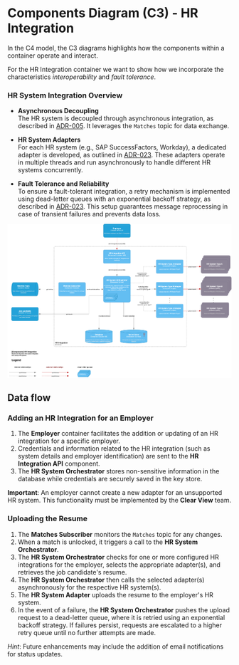 # Components Diagram (C3) - HR Integration

In the C4 model, the C3 diagrams highlights how the components within a container operate and interact.

For the HR Integration container we want to show how we incorporate the characteristics *interoperability* and *fault tolerance*.

### HR System Integration Overview

- **Asynchronous Decoupling**  
   The HR system is decoupled through asynchronous integration, as described in [ADR-005](/ADR/ADR-005-async-with-external-systems.md). It leverages the `Matches` topic for data exchange.

- **HR System Adapters**  
   For each HR system (e.g., SAP SuccessFactors, Workday), a dedicated adapter is developed, as outlined in [ADR-023](/ADR/ADR-023-adapters-for-hr-systems.md). These adapters operate in multiple threads and run asynchronously to handle different HR systems concurrently.

-  **Fault Tolerance and Reliability**  
   To ensure a fault-tolerant integration, a retry mechanism is implemented using dead-letter queues with an exponential backoff strategy, as described in [ADR-023](/ADR/ADR-023-adapters-for-hr-systems.md). This setup guarantees message reprocessing in case of transient failures and prevents data loss.

![Components Diagram (C3) - HR Integration](/C4/images/C3-components-hr-integration.png)

## Data flow

### Adding an HR Integration for an Employer

1. The **Employer** container facilitates the addition or updating of an HR integration for a specific employer.
2. Credentials and information related to the HR integration (such as system details and employer identification) are sent to the **HR Integration API** component.
3. The **HR System Orchestrator** stores non-sensitive information in the database while credentials are securely saved in the key store.

**Important**: An employer cannot create a new adapter for an unsupported HR system. This functionality must be implemented by the **Clear View** team.

### Uploading the Resume

1. The **Matches Subscriber** monitors the ``Matches`` topic for any changes.
2. When a match is unlocked, it triggers a call to the **HR System Orchestrator**.
3. The **HR System Orchestrator** checks for one or more configured HR integrations for the employer, selects the appropriate adapter(s), and retrieves the job candidate's resume.
4. The **HR System Orchestrator** then calls the selected adapter(s) asynchronously for the respective HR system(s).
5. The **HR System Adapter** uploads the resume to the employer's HR system.
6. In the event of a failure, the **HR System Orchestrator** pushes the upload request to a dead-letter queue, where it is retried using an exponential backoff strategy. If failures persist, requests are escalated to a higher retry queue until no further attempts are made.

*Hint*: Future enhancements may include the addition of email notifications for status updates.
